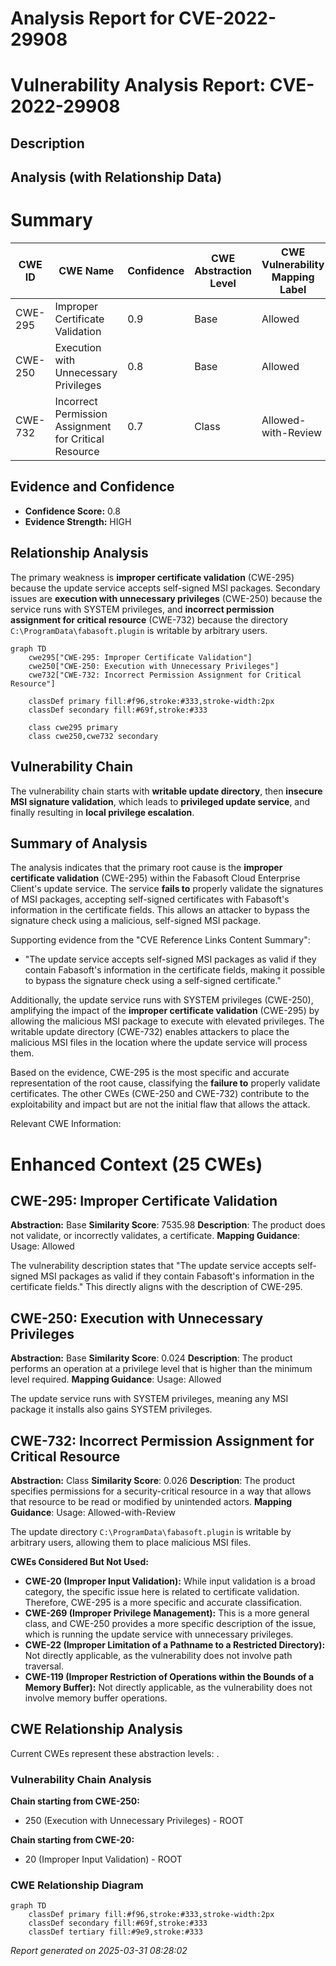# Analysis Report for CVE-2022-29908

# Vulnerability Analysis Report: CVE-2022-29908

## Description



## Analysis (with Relationship Data)

# Summary
| CWE ID | CWE Name | Confidence | CWE Abstraction Level | CWE Vulnerability Mapping Label | CWE-Vulnerability Mapping Notes |
|---|---|---|---|---|---|
| CWE-295 | Improper Certificate Validation | 0.9 | Base | Allowed | Primary CWE |
| CWE-250 | Execution with Unnecessary Privileges | 0.8 | Base | Allowed | Secondary Candidate |
| CWE-732 | Incorrect Permission Assignment for Critical Resource | 0.7 | Class | Allowed-with-Review | Secondary Candidate |

## Evidence and Confidence

*   **Confidence Score:** 0.8
*   **Evidence Strength:** HIGH

## Relationship Analysis
The primary weakness is **improper certificate validation** (CWE-295) because the update service accepts self-signed MSI packages. Secondary issues are **execution with unnecessary privileges** (CWE-250) because the service runs with SYSTEM privileges, and **incorrect permission assignment for critical resource** (CWE-732) because the directory `C:\ProgramData\fabasoft.plugin` is writable by arbitrary users.

```mermaid
graph TD
    cwe295["CWE-295: Improper Certificate Validation"]
    cwe250["CWE-250: Execution with Unnecessary Privileges"]
    cwe732["CWE-732: Incorrect Permission Assignment for Critical Resource"]

    classDef primary fill:#f96,stroke:#333,stroke-width:2px
    classDef secondary fill:#69f,stroke:#333
    
    class cwe295 primary
    class cwe250,cwe732 secondary
```

## Vulnerability Chain
The vulnerability chain starts with **writable update directory**, then **insecure MSI signature validation**, which leads to **privileged update service**, and finally resulting in **local privilege escalation**.

## Summary of Analysis
The analysis indicates that the primary root cause is the **improper certificate validation** (CWE-295) within the Fabasoft Cloud Enterprise Client's update service. The service **fails to** properly validate the signatures of MSI packages, accepting self-signed certificates with Fabasoft's information in the certificate fields. This allows an attacker to bypass the signature check using a malicious, self-signed MSI package.

Supporting evidence from the "CVE Reference Links Content Summary":

*   "The update service accepts self-signed MSI packages as valid if they contain Fabasoft's information in the certificate fields, making it possible to bypass the signature check using a self-signed certificate."

Additionally, the update service runs with SYSTEM privileges (CWE-250), amplifying the impact of the **improper certificate validation** (CWE-295) by allowing the malicious MSI package to execute with elevated privileges. The writable update directory (CWE-732) enables attackers to place the malicious MSI files in the location where the update service will process them.

Based on the evidence, CWE-295 is the most specific and accurate representation of the root cause, classifying the **failure to** properly validate certificates. The other CWEs (CWE-250 and CWE-732) contribute to the exploitability and impact but are not the initial flaw that allows the attack.

Relevant CWE Information:

# Enhanced Context (25 CWEs)

## CWE-295: Improper Certificate Validation
**Abstraction:** Base
**Similarity Score**: 7535.98
**Description**: The product does not validate, or incorrectly validates, a certificate.
**Mapping Guidance**: Usage: Allowed

The vulnerability description states that "The update service accepts self-signed MSI packages as valid if they contain Fabasoft's information in the certificate fields." This directly aligns with the description of CWE-295.

## CWE-250: Execution with Unnecessary Privileges
**Abstraction:** Base
**Similarity Score**: 0.024
**Description**: The product performs an operation at a privilege level that is higher than the minimum level required.
**Mapping Guidance**: Usage: Allowed

The update service runs with SYSTEM privileges, meaning any MSI package it installs also gains SYSTEM privileges.

## CWE-732: Incorrect Permission Assignment for Critical Resource
**Abstraction:** Class
**Similarity Score**: 0.026
**Description**: The product specifies permissions for a security-critical resource in a way that allows that resource to be read or modified by unintended actors.
**Mapping Guidance**: Usage: Allowed-with-Review

The update directory `C:\ProgramData\fabasoft.plugin` is writable by arbitrary users, allowing them to place malicious MSI files.

**CWEs Considered But Not Used:**

*   **CWE-20 (Improper Input Validation):** While input validation is a broad category, the specific issue here is related to certificate validation. Therefore, CWE-295 is a more specific and accurate classification.
*   **CWE-269 (Improper Privilege Management):** This is a more general class, and CWE-250 provides a more specific description of the issue, which is running the update service with unnecessary privileges.
*   **CWE-22 (Improper Limitation of a Pathname to a Restricted Directory):** Not directly applicable, as the vulnerability does not involve path traversal.
*   **CWE-119 (Improper Restriction of Operations within the Bounds of a Memory Buffer):** Not directly applicable, as the vulnerability does not involve memory buffer operations.


## CWE Relationship Analysis

Current CWEs represent these abstraction levels: .


### Vulnerability Chain Analysis

**Chain starting from CWE-250:**
- 250 (Execution with Unnecessary Privileges) - ROOT


**Chain starting from CWE-20:**
- 20 (Improper Input Validation) - ROOT



### CWE Relationship Diagram

```mermaid
graph TD
    classDef primary fill:#f96,stroke:#333,stroke-width:2px
    classDef secondary fill:#69f,stroke:#333
    classDef tertiary fill:#9e9,stroke:#333
```



*Report generated on 2025-03-31 08:28:02*
